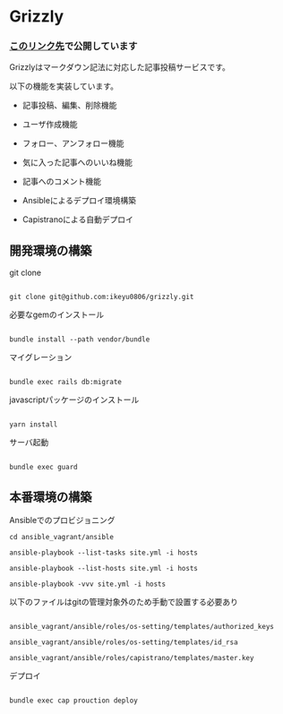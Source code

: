 # Grizzly

### [このリンク先](http://118.27.33.70)で公開しています

Grizzlyはマークダウン記法に対応した記事投稿サービスです。

以下の機能を実装しています。

- 記事投稿、編集、削除機能

- ユーザ作成機能

- フォロー、アンフォロー機能

- 気に入った記事へのいいね機能

- 記事へのコメント機能

- Ansibleによるデプロイ環境構築

- Capistranoによる自動デプロイ

## 開発環境の構築

git clone

```

git clone git@github.com:ikeyu0806/grizzly.git
```

必要なgemのインストール

```

bundle install --path vendor/bundle
```

マイグレーション

```

bundle exec rails db:migrate
```

javascriptパッケージのインストール

```

yarn install
```

サーバ起動

```

bundle exec guard
```

## 本番環境の構築

Ansibleでのプロビジョニング

```
cd ansible_vagrant/ansible

ansible-playbook --list-tasks site.yml -i hosts

ansible-playbook --list-hosts site.yml -i hosts

ansible-playbook -vvv site.yml -i hosts
```

以下のファイルはgitの管理対象外のため手動で設置する必要あり

```

ansible_vagrant/ansible/roles/os-setting/templates/authorized_keys

ansible_vagrant/ansible/roles/os-setting/templates/id_rsa

ansible_vagrant/ansible/roles/capistrano/templates/master.key
```

デプロイ

```

bundle exec cap prouction deploy
```